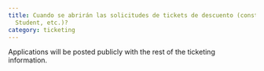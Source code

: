 ```yaml
---
title: Cuando se abrirán las solicitudes de tickets de descuento (constructor, orador,
  Student, etc.)?
category: ticketing
---
```


Applications will be posted publicly with the rest of the ticketing information.
